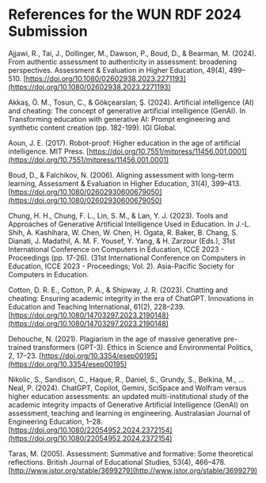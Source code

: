 # References for the WUN RDF 2024 Submission

Ajjawi, R., Tai, J., Dollinger, M., Dawson, P., Boud, D., & Bearman, M. (2024). From authentic assessment to authenticity in assessment: broadening perspectives. Assessment & Evaluation in Higher Education, 49(4), 499–510.  [https://doi.org/10.1080/02602938.2023.2271193](https://doi.org/10.1080/02602938.2023.2271193) 

Akkaş, Ö. M., Tosun, C., & Gökçearslan, Ş. (2024). Artificial intelligence (AI) and cheating: The concept of generative artificial intelligence (GenAI). In Transforming education with generative AI: Prompt engineering and synthetic content creation (pp. 182-199). IGI Global.

Aoun, J. E. (2017). Robot-proof: Higher education in the age of artificial intelligence. MIT Press. [https://doi.org/10.7551/mitpress/11456.001.0001](https://doi.org/10.7551/mitpress/11456.001.0001)

Boud, D., & Falchikov, N. (2006). Aligning assessment with long-term learning, Assessment & Evaluation in Higher Education, 31(4), 399–413. [https://doi.org/10.1080/02602930600679050](https://doi.org/10.1080/02602930600679050)

Chung, H. H., Chung, F. L., Lin, S. M., & Lan, Y. J. (2023). Tools and Approaches of Generative Artificial Intelligence Used in Education. In J.-L. Shih, A. Kashihara, W. Chen, W. Chen, H. Ogata, R. Baker, B. Chang, S. Dianati, J. Madathil, A. M. F. Yousef, Y. Yang, & H. Zarzour (Eds.), 31st International Conference on Computers in Education, ICCE 2023 - Proceedings (pp. 17-26). (31st International Conference on Computers in Education, ICCE 2023 - Proceedings; Vol. 2). Asia-Pacific Society for Computers in Education.

Cotton, D. R. E., Cotton, P. A., & Shipway, J. R. (2023). Chatting and cheating: Ensuring academic integrity in the era of ChatGPT. Innovations in Education and Teaching International, 61(2), 228–239. [https://doi.org/10.1080/14703297.2023.2190148}(https://doi.org/10.1080/14703297.2023.2190148)

Dehouche, N. (2021). Plagiarism in the age of massive generative pre-trained transformers (GPT-3). Ethics in Science and Environmental Politics, 2, 17–23. [https://doi.org/10.3354/esep00195](https://doi.org/10.3354/esep00195)

Nikolic, S., Sandison, C., Haque, R., Daniel, S., Grundy, S., Belkina, M., … Neal, P. (2024). ChatGPT, Copilot, Gemini, SciSpace and Wolfram versus higher education assessments: an updated multi-institutional study of the academic integrity impacts of Generative Artificial Intelligence (GenAI) on assessment, teaching and learning in engineering. Australasian Journal of Engineering Education, 1–28. [https://doi.org/10.1080/22054952.2024.2372154](https://doi.org/10.1080/22054952.2024.2372154)

Taras, M. (2005). Assessment: Summative and formative: Some theoretical reflections. British Journal of Educational Studies, 53(4), 466–478. [http://www.jstor.org/stable/3699279](http://www.jstor.org/stable/3699279)
